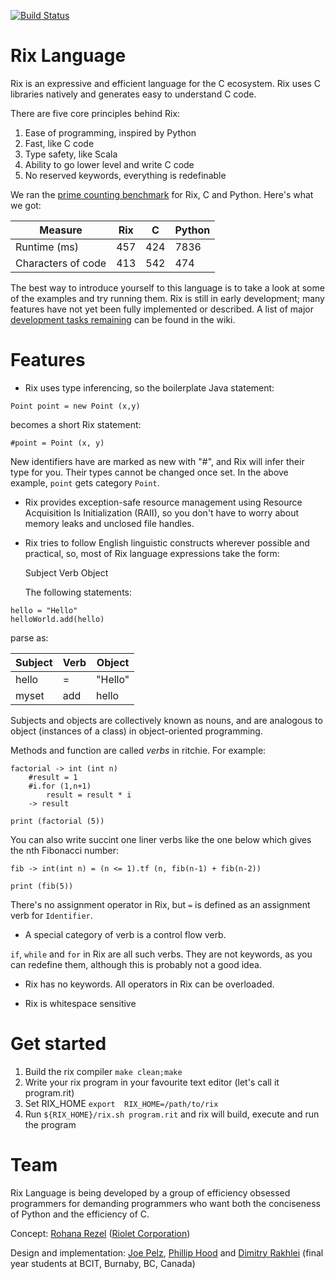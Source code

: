 [![Build Status](https://drone.io/github.com/riolet/rix/status.png)](https://drone.io/github.com/riolet/rix/latest)

Rix Language
================

Rix is an expressive and efficient language for the C ecosystem. Rix uses C libraries natively and generates easy to understand C code.

There are five core principles behind Rix:

1. Ease of programming, inspired by Python
2. Fast, like C code
3. Type safety, like Scala
4. Ability to go lower level and write C code
5. No reserved keywords, everything is redefinable

We ran the [prime counting benchmark](https://bjpelc.wordpress.com/2015/01/10/yet-another-language-speed-test-counting-primes-c-c-java-javascript-php-python-and-ruby-2/) for Rix, C and Python. Here's what we got:

| Measure            | Rix     | C   | Python |
|--------------------|---------|-----|--------|
| Runtime (ms)       | 457     | 424 | 7836   |
| Characters of code | 413     | 542 | 474    |

The best way to introduce yourself to this language is to take a look at some of the examples and try running them.  Rix is still in early development; many features have not yet been fully implemented or described.  A list of major [development tasks remaining](https://github.com/riolet/rix/wiki/State-of-the-Compiler) can be found in the wiki.

Features
========

* Rix uses type inferencing, so the boilerplate Java statement:

```
Point point = new Point (x,y)
```

  becomes a short Rix statement:

```
#point = Point (x, y)
```

New identifiers have are marked as new with "#", and Rix will infer their type for you. Their types cannot be changed once set. In the above example, `point` gets category `Point`.

* Rix provides exception-safe resource management using Resource Acquisition Is Initialization (RAII), so you don't have to worry about memory leaks and unclosed file handles.


* Rix tries to follow English linguistic constructs wherever possible and practical, so, most of Rix language expressions take the form:

  Subject Verb Object

  The following statements:

```
hello = "Hello"
helloWorld.add(hello)
```
parse as:


| Subject | Verb | Object  |
|---------|------|---------|
| hello   | =    | "Hello" |
| myset   | add  | hello   |


Subjects and objects are collectively known as nouns, and are analogous to object (instances of a class) in object-oriented programming.

Methods and function are called *verbs* in ritchie. For example:

```
factorial -> int (int n)
	#result = 1
	#i.for (1,n+1)
		result = result * i
	-> result

print (factorial (5))
```

You can also write succint one liner verbs like the one below which gives the nth Fibonacci number:

```
fib -> int(int n) = (n <= 1).tf (n, fib(n-1) + fib(n-2))

print (fib(5))
```

There's no assignment operator in Rix, but `=` is defined as an assignment verb for `Identifier`.

* A special category of verb is a control flow verb.

`if`, `while` and `for`  in Rix are all such verbs. They are not keywords, as you can redefine them, although this is probably not a good idea.
* Rix has no keywords.  All operators in Rix can be overloaded.


* Rix is whitespace sensitive


Get started
===========
1. Build the rix compiler `make clean;make`
2. Write your rix program in your favourite text editor (let's call it program.rit)
3. Set RIX_HOME `export  RIX_HOME=/path/to/rix`
4. Run `${RIX_HOME}/rix.sh program.rit` and rix will build, execute and run the program

Team
====
Rix Language is being developed by a group of efficiency obsessed programmers for demanding programmers who want both the conciseness of Python and the efficiency of C.

Concept: [Rohana Rezel](https://github.com/rrezel) ([Riolet Corporation](https://github.com/riolet))

Design and implementation: [Joe Pelz](https://github.com/JoePelz), [Phillip Hood](https://github.com/pvgh) and [Dimitry Rakhlei](https://github.com/DimitryRakhlei) (final year students at BCIT, Burnaby, BC, Canada)

